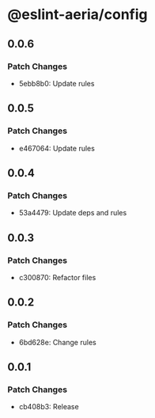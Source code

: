 # @eslint-aeria/config

## 0.0.6

### Patch Changes

- 5ebb8b0: Update rules

## 0.0.5

### Patch Changes

- e467064: Update rules

## 0.0.4

### Patch Changes

- 53a4479: Update deps and rules

## 0.0.3

### Patch Changes

- c300870: Refactor files

## 0.0.2

### Patch Changes

- 6bd628e: Change rules

## 0.0.1

### Patch Changes

- cb408b3: Release
